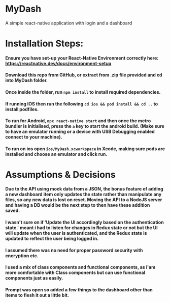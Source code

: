 # MyDash
A simple react-native application with login and a dashboard

# Installation Steps:
#### Ensure you have set-up your React-Native Environment correctly here: https://reactnative.dev/docs/environment-setup
#### Download this repo from GitHub, or extract from .zip file provided and cd into MyDash folder.
#### Once inside the folder, run `npm install` to install required dependencies.
#### If running IOS then run the following `cd ios && pod install && cd ..` to install podfiles.
#### To run for Android, `npx react-native start` and then once the metro bundler is initialised, press the `a` key to start the android build. (Make sure to have an emulator running or a device with USB Debugging enabled connect to your machine).
#### To run on ios open `ios/MyDash.xcworkspace` in Xcode, making sure pods are installed and choose an emulator and click run.


# Assumptions & Decisions
#### Due to the API using mock data from a JSON, the bonus feature of adding a new dashboard item only updates the state rather than manipulate any files, so any new data is lost on reset. Moving the API to a NodeJS server and having a DB would be the next step to then have these addition saved.
#### I wasn't sure on if 'Update the UI accordingly based on the authentication state.' meant i had to listen for changes in Redux state or not but the UI will update when the user is authenticated, and the Redux state is updated to reflect the user being logged in.
#### I assumed there was no need for proper password security with encryption etc.
#### I used a mix of class components and functional components, as i'am more comfortable with Class components but can use functional components just as easily.
#### Prompt was open so added a few things to the dashboard other than items to flesh it out a little bit.
